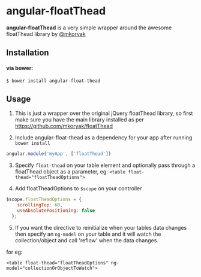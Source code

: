 angular-floatThead 
=============

**angular-floatThead** is a very simple wrapper around the awesome floatThead library by [@mkoryak](https://github.com/mkoryak/floatThead/)


## Installation

#### via bower:
```
$ bower install angular-float-thead
```

## Usage

1. This is just a wrapper over the original jQuery floatThead library, so first make sure you have the main library installed as per https://github.com/mkoryak/floatThead 

2. Include angular-float-thead as a dependency for your app after running `bower install`

  ```js
  angular.module('myApp', ['floatThead'])
  ```
  
3. Specify ```float-thead``` on your table element and optionally pass through a floatThead object as a parameter, eg: ```<table float-thead="floatTheadOptions">```

4. Add floatTheadOptions to `$scope` on your controller
 
  ```js
  $scope.floatTheadOptions = {
      scrollingTop: 60,
      useAbsolutePositioning: false
    };
  ```    

5. If you want the directive to reinitialize when your tables data changes then specify an ```ng-model``` on your table and it will watch the collection/object and call 'reflow' when the data changes.

for eg:
  
```<table float-thead="floatTheadOptions" ng-model="collectionOrObjectToWatch">```
